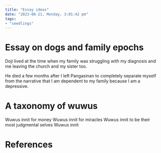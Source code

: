 ```yaml
---
title: "Essay ideas"
date: "2023-08-21, Monday, 3:01:42 pm"
tags:
- "seedlings"
---
```


# Essay on dogs and family epochs

Doji lived at the time when my family was struggling with my diagnosis and me leaving the church and my sister too.

He died a few months after I left Pangasinan to completely separate myself from the narrative that I am dependent to my family because I am a depressive.

# A taxonomy of wuwus

Wuwus innit for money
Wuwus innit for miracles
Wuwus innit to be their most judgmental selves
Wuwus innit 

# References